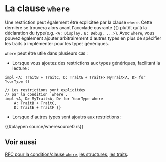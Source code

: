 # La clause `where`

Une restriction peut également être explicitée par la clause `where`. Cette dernière se trouvera alors avant l'accolade ouvrante (`{`) plutôt qu'à la déclaration du type(e.g. `<A: Display, B: Debug, ...>`). Avec `where`, vous pouvez également ajouter arbitrairement d'autres types en plus de spécifier les traits à implémenter pour les types génériques.

`where` peut être utile dans plusieurs cas :


* Lorsque vous ajoutez des restrictions aux types génériques, facilitant la lecture :

```rust,ignore
impl <A: TraitB + TraitC, D: TraitE + TraitF> MyTrait<A, D> for YourType {}

// Les restrictions sont explicitées 
// par la condition `where`.
impl <A, D> MyTrait<A, D> for YourType where
    A: TraitB + TraitC,
    D: TraitE + TraitF {}
```

* Lorsque d'autres types sont ajoutés aux restrictions :

{{#playpen source/wheresource0.rs}}

## Voir aussi

[RFC pour la condition/clause `where`][rfc], [les structures][struct], [les traits][traits].

[rfc]: https://github.com/rust-lang/rfcs/blob/master/text/0135-where.md
[struct]: ../chapitre3/struct.html
[traits]: ../chapitre14/traits.html
